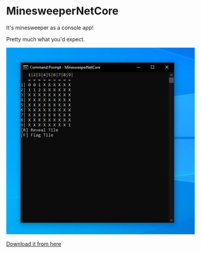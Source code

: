 # MinesweeperNetCore
It's minesweeper as a console app!

Pretty much what you'd expect.

![Minesweeper game board with revealed tiles on top left and bottom right of board](Assets/pic1.jpg)

[Download it from here](https://github.com/colinkiama/MinesweeperNetCore/releases)
